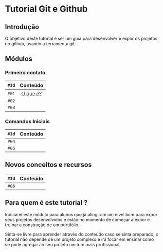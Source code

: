 # Tutorial Git e Github 

## Introdução

O objetivo deste tutorial é ser um guia para desenvolver e expor os projetos no github, usando a ferramenta git. 

## Módulos

### Primeiro contato
|`#Id`|Conteúdo|
|:--:|:--:|
|`#01`| [O que é?]() |
|`#02`| |
|`#03`| |


### Comandos Iniciais
|`#Id`|Conteúdo|
|:--:|:--:|
|`#04`| |
|`#05`| |


## Novos conceitos e recursos

|`#Id`|Conteúdo|
|:--:|:--:|
|`#06`||

## Para quem é este tutorial ?

Indicarei este módulo para alunos que já atingiram um nível bom para expor seus projetos desenvolvidos e estão no momento de começar a expor e treinar a construção de um portifólio.

Sinta-se livre para aprender através do conteúdo caso se sinta preparado, o tutorial não depende de um projeto complexo e irá focar em ensinar como se pode agregar ao seu projeto um tom mais profissional.